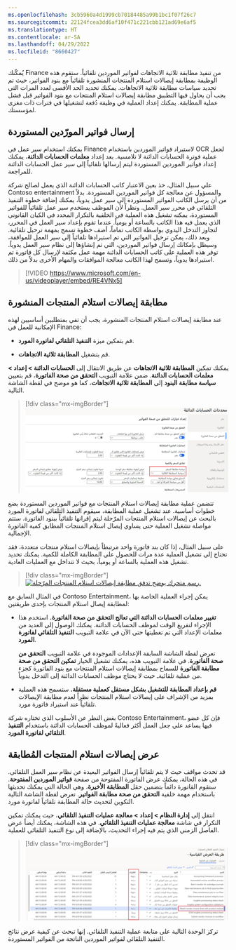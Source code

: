 ```yaml
---
ms.openlocfilehash: 3cb5960a4d1999cb70184485a99b1bc1f07f26c7
ms.sourcegitcommit: 22124fcea3dd6af10f471c221cbb121ad69e6af5
ms.translationtype: HT
ms.contentlocale: ar-SA
ms.lasthandoff: 04/29/2022
ms.locfileid: "8660427"
---
```

يُمكّنك Finance من تنفيذ مطابقة ثلاثية الاتجاهات لفواتير الموردين تلقائياً. ستقوم هذه الوظيفة بمطابقة إيصالات استلام المنتجات المنشورة تلقائياً مع بنود الفواتير، حيث تم تحديد سياسات مطابقة ثلاثية الاتجاهات. يمكنك تحديد الحد الأقصى لعدد المرات التي يجب أن يحاول فيها التطبيق مطابقة إيصالات استلام المنتجات مع بنود الفواتير قبل فشل عملية المطابقة. يمكنك إعداد العملية في وظيفة دُفعة لتشغيلها في فترات ذات مغزى لمؤسستك.

## <a name="submit-imported-vendor-invoices"></a>إرسال فواتير المورّدين المستوردة

يمكنك استخدام سير عمل في Finance لاستيراد فواتير الموردين باستخدام OCR لجعل عملية فوترة الحسابات الدائنة لا تلامسية. بعد إعداد **معلمات الحسابات الدائنة**، يمكنك إعداد فواتير الموردين المستوردة ليتم إرسالها تلقائياً إلى سير عمل الحسابات الدائنة للمراجعة.

علي سبيل المثال، خذ بعين الاعتبار كاتب الحسابات الدائنة الذي يعمل لصالح شركة Contoso entertainment والمسؤول عن معالجة كل فواتير الموردين المستوردة. بدلاً من أن يرسل الكاتب الفواتير المستوردة إلى سير عمل يدوياً، يمكنك إضافة خطوة التنفيذ التلقائي في محرر سير العمل. ونظراً لأن الموظف يستخدم سير عمل تلقائياً للفواتير المستوردة، يمكنه تشغيل هذه العملية في الخلفية بالتكرار المحدد في الكيان القانوني الذي يعمل فيه هذا الكاتب بالساعة أو يومياً. عندما تقوم بإعداد سير العمل في المحرر، لتجاوز التدخل اليدوي بواسطة الكاتب تماماً، أضف خطوة تسمح بمهمة ترحيل تلقائية. وبعد ذلك، يمكن ترحيل الفواتير التي تم استيرادها تلقائياً إلى سير العمل للموافقة، وسيظل بإمكانك إرسال فواتير الموردين، التي تم إنشاؤها إلى نظام سير العمل يدوياً. توفر هذه العملية على كاتب الحسابات الدائنة مهمة عمل مكثفة لإرسال كل فاتورة تم استيرادها يدوياً، وتسمح لهذا الكاتب معالجة الموافقات والمهام الأخرى بدلاً من ذلك.

> [!VIDEO https://www.microsoft.com/en-us/videoplayer/embed/RE4VNx5]

## <a name="match-posted-product-receipts"></a>مطابقة إيصالات استلام المنتجات المنشورة

عند مطابقة إيصالات استلام المنتجات المنشورة، يجب أن تفي بمتطلبين أساسيين لهذه الإمكانية للعمل في Finance:

- قم بتمكين ميزة **التنفيذ التلقائي لفاتورة المورد**.

- قم بتشغيل **المطابقة ثلاثية الاتجاهات**.

يمكنك تمكين **المطابقة ثلاثية الاتجاهات** عن طريق الانتقال إلى **الحسابات الدائنة > إعداد > معلمات الحسابات الدائنة**. ضمن علامة التبويب **التحقق من صحة الفاتورة**، قم بتعيين **سياسة مطابقة البنود** إلى **المطابقة ثلاثية الاتجاهات**، كما هو موضح في لقطة الشاشة التالية.

> [!div class="mx-imgBorder"]
> [![لقطة شاشة للحسابات الدائنة في صفحه التحقق من صحة الفاتورة، تعرض سياسة مطابقة البنود التي تم تعيينها إلى المطابقه ثلاثية الاتجاهات.](../media/three-way-matching.png)](../media/three-way-matching.png#lightbox)

تتضمن عملية مطابقة إيصالات استلام المنتجات مع فواتير الموردين المستوردة بضع خطوات أساسية. عند تشغيل عملية المطابقة، سيقوم التنفيذ التلقائي لفاتورة المورد بالبحث عن إيصالات استلام المنتجات المرّحلة ليتم إقرانها تلقائياً ببنود الفاتورة. ستتم مواصلة تشغيل العملية حتى يساوي إيصال استلام المنتجات المطابق كمية الفاتورة الإجمالية. 

على سبيل المثال، إذا كان بند فاتورة واحد مرتبطاً بإيصالات استلام منتجات متعددة، فقد تحتاج إلى تشغيل العملية عدة مرات للحصول على المطابقة الكاملة للكمية. يمكنك تحديد تشغيل هذه العملية بالساعة أو يومياً، بحيث لا تتداخل مع العمليات العادية.

> [!div class="mx-imgBorder"]
> [![رسم متحرك يوضح تدفق مطابقة إيصالات استلام المنتجات المرّحلة.](../media/match-post-product-receipt.gif)](../media/match-post-product-receipt.gif#lightbox)

في المثال السابق مع Contoso Entertainment، يمكن إجراء العملية الخاصة بها لمطابقة إيصال استلام المنتجات بإحدى طريقتين:

- **تغيير معلمات الحسابات الدائنة التي تعالج التحقق من صحة الفاتورة.** استخدم هذا الإجراء لتفريغ الوقت لموظف الحسابات الدائنة. يمكنك الوصول إلى العديد من معلمات الإعداد التي تم تغطيتها حتى الآن في علامة التبويب **التنفيذ التلقائي لفاتورة المورد**.

    تعرض لقطة الشاشة السابقة الإعدادات الموجودة في علامة التبويب **التحقق من صحة الفاتورة**. في علامة التبويب هذه، يمكنك تشغيل الخيار **تمكين التحقق من صحة مطابقة الفاتورة** للسماح بمطابقة إيصالات استلام المنتجات مع بنود الفاتورة كجزء من عملية تلقائيةـ حيث لا يحتاج موظف الحسابات الدائنة إلى التدخل يدوياً.

- **قم بإعداد المطابقة للتشغيل بشكل مستقل كعملية مستقلة.** ستسمح هذه العملية بمزيد من الإشراف على إيصالات استلام المنتجات نظراً لعدم مطابقة الإيصالات تلقائياً عند استيراد فاتورة مورد.

بغض النظر عن الأسلوب الذي تختاره شركة Contoso Entertainment، فإن كل عضو فيها يساعد علي جعل العمل أكثر فعاليةً لموظف الحسابات الدائنة باستخدام **التنفيذ التلقائي لفاتورة المورد**.

## <a name="view-matched-product-receipts"></a>عرض إيصالات استلام المنتجات المُطابقة

قد تحدث مواقف حيث لا يتم تلقائياً إرسال الفواتير البعيدة عن نظام سير العمل التلقائي. في هذه الحالة، يمكنك عرض الفاتورة المفتوحة من صفحة **فواتير الموردين المفتوحة**. ستقوم الفاتورة دائماً بتضمين حقل **المطابقة الأخيرة**، وهي الحالة التي يمكنك تحديثها باستخدام مهمة خلفية **التحقق من صحة مطابقة الفواتير**. تعرض لقطة الشاشة التالية التكوين لتحديث حالة المطابقة تلقائياً لفاتورة مورد.

انتقل إلى **إدارة النظام > إعداد > معالجة عمليات التنفيذ التلقائي**، حيث يمكنك تمكين التكرار في شاشة **معالجة عمليات التنفيذ التلقائي**. في هذه الشاشة، يمكنك أيضاً عرض الفاصل الزمني الذي يتم فيه إجراء التحديث، بالإضافة إلى نوع التنفيذ التلقائي للعملية.

> [!div class="mx-imgBorder"]
> [![لقطة شاشة لعلامة تبويب عمليات الخلفية لعمليات التنفيذ التلقائي للعمليات مع تمييز مطابقة بنود فواتير الموردين مع بند إيصالات استلام المنتجات وعمود التكرارات.](../media/receipt-invoice-match.png)](../media/receipt-invoice-match.png#lightbox)

تركز الوحدة التالية على متابعة عملية التنفيذ التلقائي. إنها تبحث عن كيفية عرض نتائج التنفيذ التلقائي لفواتير الموردين الناتجة من الفواتير المستوردة.
